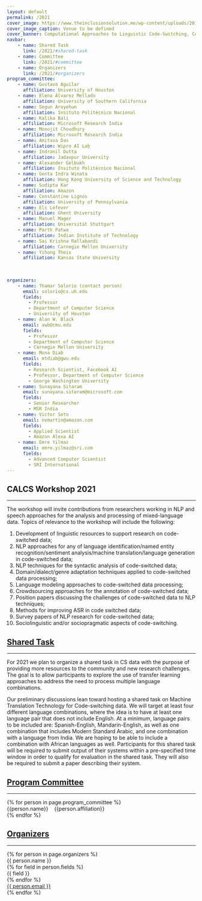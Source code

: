 ```yaml
---
layout: default
permalink: /2021
cover_image: https://www.theinclusionsolution.me/wp-content/uploads/2018/08/code-switching-twitter.jpg
cover_image_caption: Venue to be defined
cover_banner: Computational Approaches to Linguistic Code-Switching, CALCS 2021
navbar:
    - name: Shared Task
      link: /2021/#shared-task
    - name: Committee
      link: /2021/#committee
    - name: Organizers
      link: /2021/#organizers
program_committee:
    - name: Gustavo Aguilar
      affiliation: University of Houston
    - name: Elena Álvarez Mellado
      affiliation: University of Southern California
    - name: Segun Aroyehun
      affiliation: Insituto Politécnico Nacional
    - name: Kalika Bali
      affiliation: Microsoft Research India
    - name: Monojit	Choudhury
      affiliation: Microsoft Research India
    - name: Amitava Das
      affiliation: Wipro AI Lab
    - name: Indranil Dutta
      affiliation: Jadavpur University
    - name: Alexander Gelbukh
      affiliation: Insituto Politécnico Nacional
    - name: Genta Indra Winata
      affiliation: Hong Kong University of Science and Technology
    - name: Sudipta Kar
      affiliation: Amazon
    - name: Constantine Lignos
      affiliation: University of Pennsylvania
    - name: Els Lefever
      affiliation: Ghent University
    - name: Manuel Mager
      affiliation: Universität Stuttgart
    - name: Parth Patwa
      affiliation: Indian Institute of Technology
    - name: Sai Krishna	Rallabandi
      affiliation: Carnegie Mellon University
    - name: Yihong Theis
      affiliation: Kansas State University
      
    
    
organizers:
    - name: Thamar Solorio (contact person)
      email: solorio@cs.uh.edu
      fields:
        - Professor
        - Department of Computer Science
        - University of Houston
    - name: Alan W. Black
      email: awb@cmu.edu
      fields:
        - Professor
        - Department of Computer Science
        - Carnegie Mellon University
    - name: Mona Diab
      email: mtdiab@gwu.edu
      fields:
        - Research Scientist, Facebook AI
        - Professor, Department of Computer Science
        - George Washington University
    - name: Sunayana Sitaram
      email: sunayana.sitaram@microsoft.com
      fields:
        - Senior Researcher
        - MSR India
    - name: Victor Soto
      email: nvmartin@amazon.com
      fields:
        - Applied Scientist
        - Amazon Alexa AI
    - name: Emre Yilmaz
      email: emre.yilmaz@sri.com
      fields:
        - Advanced Computer Scientist
        - SRI International
---
```


<h2 class="subtitle" id="shared-task" class="text-primary-red">CALCS Workshop 2021</h2>
<hr class="custom-line">

The workshop will invite contributions from researchers working in NLP and speech approaches for the analysis and processing of mixed-language data. Topics of relevance to the workshop will include the following: 
1. Development of linguistic resources to support research on code-switched data; 
2. NLP approaches for any of language identification/named entity recognition/sentiment analysis/machine translation/language generation in code-switched data; 
3. NLP techniques for the syntactic analysis of code-switched data; 
4. Domain/dialect/genre adaptation techniques applied to code-switched data processing; 
5. Language modeling approaches to code-switched data processing; 
6. Crowdsourcing approaches for the annotation of code-switched data; 
7. Position papers discussing the challenges of code-switched data to NLP techniques; 
8. Methods for improving ASR in code switched data; 
9. Survey papers of NLP research for code-switched data; 
10. Sociolinguistic and/or sociopragmatic aspects of code-switching.


<h2 class="subtitle" id="shared-task"><a href="#program-committee-id" class="text-primary-red">Shared Task</a></h2>
<hr class="custom-line">

<p>
For 2021 we plan to organize a shared task in CS data with the purpose of providing more resources to the community and new research challenges. 
The goal is to allow participants to explore the use of transfer learning approaches to address the need to process multiple language combinations. 
</p>

<p>
Our preliminary discussions lean toward hosting a shared task on Machine Translation Technology for Code-switching data. 
We will target at least four different language combinations, where the idea is to have at least one language pair that does not include English. 
At a minimum, language pairs to be included are: Spanish-English, Mandarin-English, as well as one combination that includes Modern Standard Arabic, and one combination with a language from India.
We are hoping to be able to include a combination with African languages as well. 
Participants for this shared task will be required to submit output of their systems within a pre-specified time window in order to qualify for evaluation in the shared task.
They will also be required to submit a paper describing their system. 
</p>

<div class="program-committee">
    <h2 class="subtitle" id="program-committee-id"><a href="#program-committee-id" class="text-primary-red">Program Committee</a></h2>
    <hr class="custom-line">
    <div>
        {% for person in page.program_committee %}
        <div class="person-pc">
            <span class="text-primary-red name">{{person.name}}</span>
            <span>&nbsp;&nbsp;</span>
            <span>{{person.affiliation}}</span>
        </div>
        {% endfor %}
    </div>
</div>

<div class="organizer-committee">
    <h2 class="subtitle text-primary-red" id="organizers-id"><a href="#organizers-id" class="text-primary-red">Organizers</a></h2>
    <hr class="custom-line">
    <div>
        {% for person in page.organizers %}
        <div class="person">
            <div class="text-primary-red name">{{ person.name }}</div>
            {% for field in person.fields %}
                <div>{{ field }}</div>
            {% endfor %}
            <div><a href="#">{{ person.email }}</a></div>
        </div>
        {% endfor %}
    </div>
</div>

